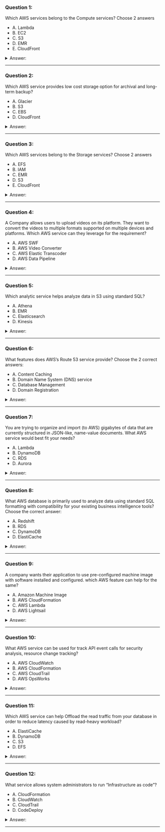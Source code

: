 ### Question 1:

Which AWS services belong to the Compute services? Choose 2 answers

- A. Lambda
- B. EC2
- C. S3
- D. EMR
- E. CloudFront

<details><summary>Answer:</summary><p>
[A, B]

[]

Explanation:

Question 1@http://jayendrapatil.com/aws-services-overview/

</p></details><hr>

### Question 2:

Which AWS service provides low cost storage option for archival and long-term backup?

- A. Glacier
- B. S3
- C. EBS
- D. CloudFront

<details><summary>Answer:</summary><p>
[A]

[]

Explanation:

Question 2@http://jayendrapatil.com/aws-services-overview/

</p></details><hr>

### Question 3:

Which AWS services belong to the Storage services? Choose 2 answers

- A. EFS
- B. IAM
- C. EMR
- D. S3
- E. CloudFront

<details><summary>Answer:</summary><p>
[A, D]

[]

Explanation:

Question 3@http://jayendrapatil.com/aws-services-overview/

</p></details><hr>

### Question 4:

A Company allows users to upload videos on its platform. They want to convert the videos to multiple formats supported on multiple devices and platforms. Which AWS service can they leverage for the requirement?

- A. AWS SWF
- B. AWS Video Converter
- C. AWS Elastic Transcoder
- D. AWS Data Pipeline

<details><summary>Answer:</summary><p>
[C]

[]

Explanation:

Question 4@http://jayendrapatil.com/aws-services-overview/

</p></details><hr>

### Question 5:

Which analytic service helps analyze data in S3 using standard SQL?

- A. Athena
- B. EMR
- C. Elasticsearch
- D. Kinesis

<details><summary>Answer:</summary><p>
[A]

[]

Explanation:

Question 5@http://jayendrapatil.com/aws-services-overview/

</p></details><hr>

### Question 6:

What features does AWS’s Route 53 service provide? Choose the 2 correct answers:

- A. Content Caching
- B. Domain Name System (DNS) service
- C. Database Management
- D. Domain Registration

<details><summary>Answer:</summary><p>
[B, D]

[]

Explanation:

Question 6@http://jayendrapatil.com/aws-services-overview/

</p></details><hr>

### Question 7:

You are trying to organize and import (to AWS) gigabytes of data that are currently structured in JSON-like, name-value documents. What AWS service would best fit your needs?

- A. Lambda
- B. DynamoDB
- C. RDS
- D. Aurora

<details><summary>Answer:</summary><p>
[B]

[]

Explanation:

Question 7@http://jayendrapatil.com/aws-services-overview/

</p></details><hr>

### Question 8:

What AWS database is primarily used to analyze data using standard SQL formatting with compatibility for your existing business intelligence tools? Choose the correct answer:

- A. Redshift
- B. RDS
- C. DynamoDB
- D. ElastiCache

<details><summary>Answer:</summary><p>
[A]

[]

Explanation:

Question 8@http://jayendrapatil.com/aws-services-overview/

</p></details><hr>

### Question 9:

A company wants their application to use pre-configured machine image with software installed and configured. which AWS feature can help for the same?

- A. Amazon Machine Image
- B. AWS CloudFormation
- C. AWS Lambda
- D. AWS Lightsail

<details><summary>Answer:</summary><p>
[A]

[]

Explanation:

Question 9@http://jayendrapatil.com/aws-services-overview/

</p></details><hr>

### Question 10:

What AWS service can be used for track API event calls for security analysis, resource change tracking?

- A. AWS CloudWatch
- B. AWS CloudFormation
- C. AWS CloudTrail
- D. AWS OpsWorks

<details><summary>Answer:</summary><p>
[C]

[]

Explanation:

Question 10@http://jayendrapatil.com/aws-services-overview/

</p></details><hr>

### Question 11:

Which AWS service can help Offload the read traffic from your database in order to reduce latency caused by read-heavy workload?

- A. ElastiCache
- B. DynamoDB
- C. S3
- D. EFS

<details><summary>Answer:</summary><p>
[A]

[]

Explanation:

Question 11@http://jayendrapatil.com/aws-services-overview/

</p></details><hr>

### Question 12:

What service allows system administrators to run “Infrastructure as code”?

- A. CloudFormation
- B. CloudWatch
- C. CloudTrail
- D. CodeDeploy

<details><summary>Answer:</summary><p>
[A]

[]

Explanation:

Question 12@http://jayendrapatil.com/aws-services-overview/

</p></details><hr>

